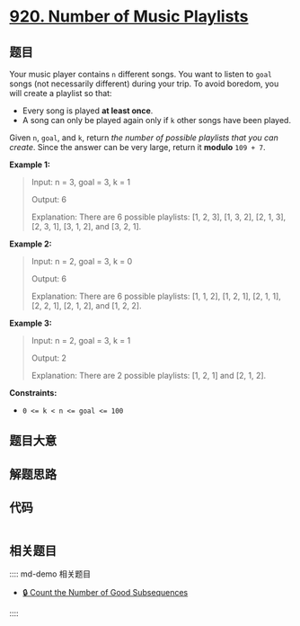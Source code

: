 # [920. Number of Music Playlists](https://leetcode.com/problems/number-of-music-playlists/)

## 题目

Your music player contains `n` different songs. You want to listen to `goal`
songs (not necessarily different) during your trip. To avoid boredom, you will
create a playlist so that:

  * Every song is played **at least once**.
  * A song can only be played again only if `k` other songs have been played.

Given `n`, `goal`, and `k`, return _the number of possible playlists that you
can create_. Since the answer can be very large, return it **modulo** `109 +
7`.



**Example 1:**

> Input: n = 3, goal = 3, k = 1
> 
> Output: 6
> 
> Explanation: There are 6 possible playlists: [1, 2, 3], [1, 3, 2], [2, 1, 3], [2, 3, 1], [3, 1, 2], and [3, 2, 1].

**Example 2:**

> Input: n = 2, goal = 3, k = 0
> 
> Output: 6
> 
> Explanation: There are 6 possible playlists: [1, 1, 2], [1, 2, 1], [2, 1, 1], [2, 2, 1], [2, 1, 2], and [1, 2, 2].

**Example 3:**

> Input: n = 2, goal = 3, k = 1
> 
> Output: 2
> 
> Explanation: There are 2 possible playlists: [1, 2, 1] and [2, 1, 2].

**Constraints:**

  * `0 <= k < n <= goal <= 100`


## 题目大意

## 解题思路

## 代码

```javascript

```

## 相关题目

:::: md-demo 相关题目
- [🔒 Count the Number of Good Subsequences](https://leetcode.com/problems/count-the-number-of-good-subsequences)

::::
